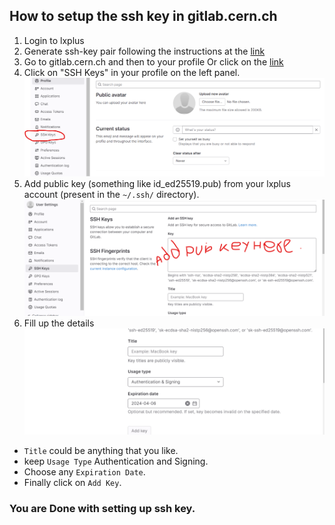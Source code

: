## How to setup the ssh key in gitlab.cern.ch
1. Login to lxplus
2. Generate ssh-key pair following the instructions at the <a href="https://docs.gitlab.com/ee/user/ssh.html#generate-an-ssh-key-pair" target="_blank">link</a>
3. Go to gitlab.cern.ch and then to your profile Or click on the [link](https://gitlab.cern.ch/-/profile/)
4. Click on "SSH Keys" in your profile on the left panel. ![screenshot](gitlab_profile_ssh_keys.png)
5. Add public key (something like id_ed25519.pub) from your lxplus account (present in the `~/.ssh/` directory). ![screenshot](Add_pub_key_here.png)
6. Fill up the details ![screenshot](Add_details.png)
  - `Title` could be anything that you like.
  - keep `Usage Type` Authentication and Signing.
  - Choose any `Expiration Date`.
  - Finally click on `Add Key`.
### You are Done with setting up ssh key.
  
